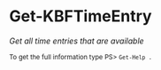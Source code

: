 # Get-KBFTimeEntry

*Get all time entries that are available*




<small>To get the full information type PS> `Get-Help .`</small>
